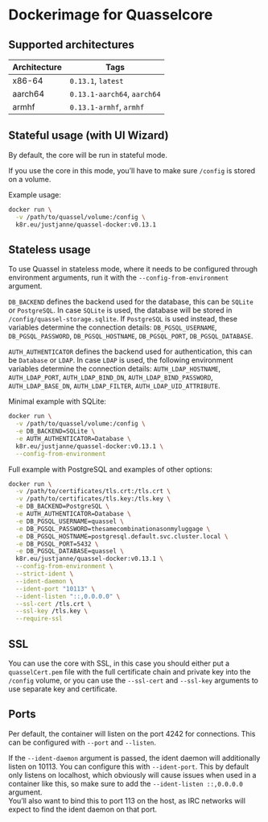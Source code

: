 # Dockerimage for Quasselcore

## Supported architectures

| Architecture | Tags                        |
| ------------ | --------------------------- |
| x86-64       | `0.13.1`, `latest`          |
| aarch64      | `0.13.1-aarch64`, `aarch64` |
| armhf        | `0.13.1-armhf`, `armhf`     |

## Stateful usage (with UI Wizard)

By default, the core will be run in stateful mode.

If you use the core in this mode, you’ll have to make sure `/config` is stored
on a volume.

Example usage:

```bash
docker run \
  -v /path/to/quassel/volume:/config \
  k8r.eu/justjanne/quassel-docker:v0.13.1
```

## Stateless usage

To use Quassel in stateless mode, where it needs to be configured through
environment arguments, run it with the `--config-from-environment` argument.

`DB_BACKEND` defines the backend used for the database, this can be `SQLite` or
`PostgreSQL`. In case `SQLite` is used, the database will be stored in
`/config/quassel-storage.sqlite`. If `PostgreSQL` is used instead, these
variables determine the connection details: `DB_PGSQL_USERNAME`,
`DB_PGSQL_PASSWORD`, `DB_PGSQL_HOSTNAME`, `DB_PGSQL_PORT`, `DB_PGSQL_DATABASE`.

`AUTH_AUTHENTICATOR` defines the backend used for authentication, this can be
`Database` or `LDAP`. In case `LDAP` is used, the following environment
variables determine the connection details: `AUTH_LDAP_HOSTNAME`,
`AUTH_LDAP_PORT`, `AUTH_LDAP_BIND_DN`, `AUTH_LDAP_BIND_PASSWORD`,
`AUTH_LDAP_BASE_DN`, `AUTH_LDAP_FILTER`, `AUTH_LDAP_UID_ATTRIBUTE`.

Minimal example with SQLite:

```bash
docker run \
  -v /path/to/quassel/volume:/config \
  -e DB_BACKEND=SQLite \
  -e AUTH_AUTHENTICATOR=Database \
  k8r.eu/justjanne/quassel-docker:v0.13.1 \
  --config-from-environment
```

Full example with PostgreSQL and examples of other options:

```bash
docker run \
  -v /path/to/certificates/tls.crt:/tls.crt \
  -v /path/to/certificates/tls.key:/tls.key \
  -e DB_BACKEND=PostgreSQL \
  -e AUTH_AUTHENTICATOR=Database \
  -e DB_PGSQL_USERNAME=quassel \
  -e DB_PGSQL_PASSWORD=thesamecombinationasonmyluggage \
  -e DB_PGSQL_HOSTNAME=postgresql.default.svc.cluster.local \
  -e DB_PGSQL_PORT=5432 \
  -e DB_PGSQL_DATABASE=quassel \
  k8r.eu/justjanne/quassel-docker:v0.13.1 \
  --config-from-environment \
  --strict-ident \
  --ident-daemon \
  --ident-port "10113" \
  --ident-listen "::,0.0.0.0" \
  --ssl-cert /tls.crt \
  --ssl-key /tls.key \
  --require-ssl
```

## SSL

You can use the core with SSL, in this case you should either put a
`quasselCert.pem` file with the full certificate chain and private key into
the `/config` volume, or you can use the `--ssl-cert` and `--ssl-key`
arguments to use separate key and certificate.

## Ports

Per default, the container will listen on the port 4242 for connections.
This can be configured with `--port` and `--listen`.

If the `--ident-daemon` argument is passed, the ident daemon will additionally
listen on 10113. You can configure this with `--ident-port`.
This by default only listens on localhost, which obviously will cause issues
when used in a container like this, so make sure to add the
`--ident-listen ::,0.0.0.0` argument.  
You’ll also want to bind this to port 113 on the host, as IRC networks will
expect to find the ident daemon on that port.
